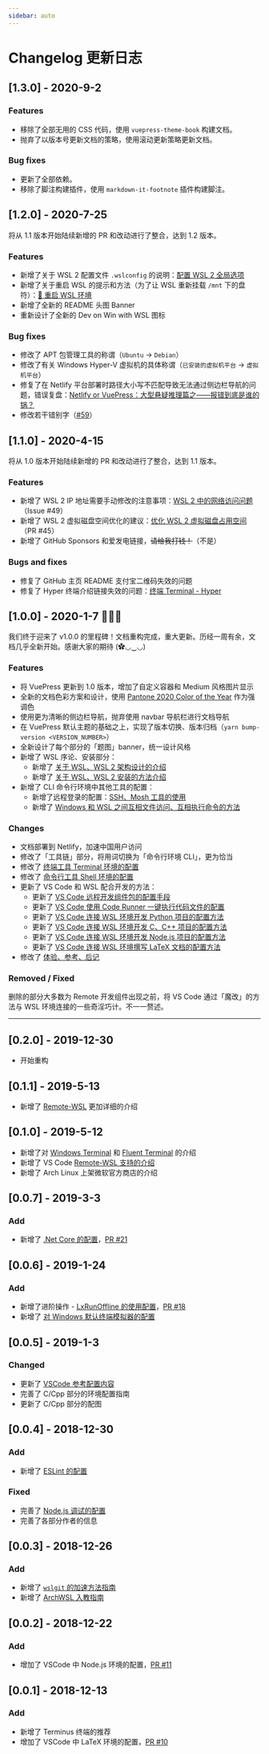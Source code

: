 ```yaml
---
sidebar: auto
---
```


# Changelog 更新日志

## [1.3.0] - 2020-9-2

### Features

- 移除了全部无用的 CSS 代码，使用 `vuepress-theme-book` 构建文档。
- 抛弃了以版本号更新文档的策略，使用滚动更新策略更新文档。

### Bug fixes

- 更新了全部依赖。
- 移除了脚注构建插件，使用 `markdown-it-footnote` 插件构建脚注。

## [1.2.0] - 2020-7-25

将从 1.1 版本开始陆续新增的 PR 和改动进行了整合，达到 1.2 版本。

### Features

- 新增了关于 WSL 2 配置文件 `.wslconfig` 的说明：[配置 WSL 2 全局选项](https://dowww.spencerwoo.com/4-advanced/4-3-wslconfig.html)
- 新增了关于重启 WSL 的提示和方法（为了让 WSL 重新挂载 `/mnt` 下的盘符）：[🔁 重启 WSL 环境](https://dowww.spencerwoo.com/2-cli/2-2-shell.html#%E8%A7%A3%E5%86%B3-ls-%E5%91%BD%E4%BB%A4%E8%83%8C%E6%99%AF%E8%89%B2%E9%97%AE%E9%A2%98)
- 新增了全新的 README 头图 Banner
- 重新设计了全新的 Dev on Win with WSL 图标

### Bug fixes

- 修改了 APT 包管理工具的称谓（`Ubuntu` -> `Debian`）
- 修改了有关 Windows Hyper-V 虚拟机的具体称谓（`已安装的虚拟机平台` -> `虚拟机平台`）
- 修复了在 Netlify 平台部署时路径大小写不匹配导致无法通过侧边栏导航的问题，错误复盘：[Netlify or VuePress：大型悬疑推理篇之——报错到底是谁的锅？](https://blog.spencerwoo.com/2020/05/debugging-netlify-static-site/)
- 修改若干错别字（[#59](https://github.com/spencerwooo/dowww/pull/59)）

## [1.1.0] - 2020-4-15

将从 1.0 版本开始陆续新增的 PR 和改动进行了整合，达到 1.1 版本。

### Features

- 新增了 WSL 2 IP 地址需要手动修改的注意事项：[WSL 2 中的网络访问问题](https://dowww.spencerwoo.com/2-CLI/2-3-Others.html#wsl-2-%E4%B8%AD%E7%9A%84%E7%BD%91%E7%BB%9C%E8%AE%BF%E9%97%AE%E9%97%AE%E9%A2%98)（Issue #49）
- 新增了 WSL 2 虚拟磁盘空间优化的建议：[优化 WSL 2 虚拟磁盘占用空间](https://dowww.spencerwoo.com/2-CLI/2-3-Others.html#%E4%BC%98%E5%8C%96-wsl-2-%E8%99%9A%E6%8B%9F%E7%A3%81%E7%9B%98%E5%8D%A0%E7%94%A8%E7%A9%BA%E9%97%B4)（PR #45）
- 新增了 GitHub Sponsors 和爱发电链接，~~请给我打钱！~~（不是）

### Bugs and fixes

- 修复了 GitHub 主页 README 支付宝二维码失效的问题
- 修复了 Hyper 终端介绍链接失效的问题：[终端 Terminal - Hyper](https://dowww.spencerwoo.com/2-CLI/2-1-Terminal.html#hyper)

## [1.0.0] - 2020-1-7 🎉🎉🎉

我们终于迎来了 v1.0.0 的里程碑！文档重构完成，重大更新。历经一周有余，文档几乎全新开始。感谢大家的期待 (✿◡‿◡)

### Features

- 将 VuePress 更新到 1.0 版本，增加了自定义容器和 Medium 风格图片显示
- 全新的文档色彩方案和设计，使用 [Pantone 2020 Color of the Year](https://time.com/5744039/pantone-color-of-the-year-2020/) 作为强调色
- 使用更为清晰的侧边栏导航，抛弃使用 navbar 导航栏进行文档导航
- 在 VuePress 默认主题的基础之上，实现了版本切换、版本归档（`yarn bump-version <VERSION_NUMBER>`）
- 全新设计了每个部分的「题图」banner，统一设计风格
- 新增了 WSL 序论、安装部分：
  - 新增了 [关于 WSL、WSL 2 架构设计的介绍](https://dowww.spencerwoo.com/1-Preparations/1-0-Intro.html)
  - 新增了 [关于 WSL、WSL 2 安装的方法介绍](https://dowww.spencerwoo.com/1-Preparations/1-1-Installation.html)
- 新增了 CLI 命令行环境中其他工具的配置：
  - 新增了远程登录的配置：[SSH、Mosh 工具的使用](https://dowww.spencerwoo.com/2-CLI/2-3-Others.html#%E8%BF%9C%E7%A8%8B%E7%99%BB%E5%BD%95)
  - 新增了 [Windows 和 WSL 之间互相文件访问、互相执行命令的方法](https://dowww.spencerwoo.com/2-CLI/2-3-Others.html#windows-%E5%92%8C-wsl-%E4%B9%8B%E9%97%B4%E4%BA%92%E7%9B%B8%E8%AE%BF%E9%97%AE)

### Changes

- 文档部署到 Netlify，加速中国用户访问
- 修改了「工具链」部分，将用词切换为「命令行环境 CLI」，更为恰当
- 修改了 [终端工具 Terminal 环境的配置](https://dowww.spencerwoo.com/2-CLI/2-1-Terminal.html)
- 修改了 [命令行工具 Shell 环境的配置](https://dowww.spencerwoo.com/2-CLI/2-2-Shell.html)
- 更新了 VS Code 和 WSL 配合开发的方法：
  - 更新了 [VS Code 远程开发组件包的配置手段](https://dowww.spencerwoo.com/3-VSCode/3-1-Remote-Dev.html)
  - 更新了 [VS Code 使用 Code Runner 一键执行代码文件的配置](https://dowww.spencerwoo.com/3-VSCode/3-2-Code-Runner.html)
  - 更新了 [VS Code 连接 WSL 环境开发 Python 项目的配置方法](https://dowww.spencerwoo.com/3-VSCode/3-3-Python.html)
  - 更新了 [VS Code 连接 WSL 环境开发 C、C++ 项目的配置方法](https://dowww.spencerwoo.com/3-VSCode/3-4-C_Cpp.html)
  - 更新了 [VS Code 连接 WSL 环境开发 Node.js 项目的配置方法](https://dowww.spencerwoo.com/3-VSCode/3-6-NodeJS.html)
  - 更新了 [VS Code 连接 WSL 环境撰写 LaTeX 文档的配置方法](https://dowww.spencerwoo.com/3-VSCode/3-5-LaTeX.html)
- 修改了 [体验、参考、后记](https://dowww.spencerwoo.com/5-Experience/5-0-Intro.html)

### Removed / Fixed

删除的部分大多数为 Remote 开发组件出现之前，将 VS Code 通过「魔改」的方法与 WSL 环境连接的一些奇淫巧计。不一一赘述。

---

## [0.2.0] - 2019-12-30

- 开始重构

## [0.1.1] - 2019-5-13

- 新增了 [Remote-WSL](https://dowww.spencerwoo.com/3-VSCode/#remote-wsl-%E6%8F%92%E4%BB%B6) 更加详细的介绍

## [0.1.0] - 2019-5-12

- 新增了对 [Windows Terminal](https://dowww.spencerwoo.com/2-Toolchain/2-1-TerminalEnv.html#windows-terminal) 和 [Fluent Terminal](https://dowww.spencerwoo.com/2-Toolchain/2-1-TerminalEnv.html#fluent-terminal) 的介绍
- 新增了 VS Code [Remote-WSL 支持的介绍](https://dowww.spencerwoo.com/3-VSCode/3-0-Terminal.html#remote-wsl-%E6%8F%92%E4%BB%B6)
- 新增了 Arch Linux 上架微软官方商店的介绍

## [0.0.7] - 2019-3-3

### Add

- 新增了 [.Net Core 的配置](https://dowww.spencerwoo.com/3-VSCode/3-7-DotNetCore.html)，[PR #21](https://github.com/spencerwooo/dowww/pull/21)

## [0.0.6] - 2019-1-24

### Add

- 新增了进阶操作 - [LxRunOffline 的使用配置](https://dowww.spencerwoo.com/4-Advanced/4-2-LxRunOffline.html)，[PR #18](https://github.com/spencerwooo/dowww/pull/18)
- 新增了 [对 Windows 默认终端模拟器的配置](https://dowww.spencerwoo.com/2-Toolchain/2-1-TerminalEnv.html#%E9%BB%98%E8%AE%A4%E7%9A%84-wsl-%E7%BB%88%E7%AB%AF%E6%A8%A1%E6%8B%9F%E5%99%A8)

## [0.0.5] - 2019-1-3

### Changed

- 更新了 [VSCode 参考配置内容](https://dowww.spencerwoo.com/3-VSCode/#%E5%8F%82%E8%80%83%E9%85%8D%E7%BD%AE)
- 完善了 C/Cpp 部分的环境配置指南
- 更新了 C/Cpp 部分的配图

## [0.0.4] - 2018-12-30

### Add

- 新增了 [ESLint 的配置](https://dowww.spencerwoo.com/3-VSCode/3-6-NodeJS.html#配置-eslint)

### Fixed
- 完善了 [Node.js 调试的配置](https://dowww.spencerwoo.com/3-VSCode/3-6-NodeJS.html#调试-node-js-程序)
- 完善了各部分作者的信息

## [0.0.3] - 2018-12-26

### Add

- 新增了 [`wslgit` 的加速方法指南](https://dowww.spencerwoo.com/3-VSCode/3-1-Git.html#提升-git-on-wsl-的性能)
- 新增了 [ArchWSL 入教指南](https://dowww.spencerwoo.com/3-VSCode/3-1-Git.html#提升-git-on-wsl-的性能)

## [0.0.2] - 2018-12-22

### Add

- 增加了 VSCode 中 Node.js 环境的配置，[PR #11](https://github.com/spencerwooo/dowww/pull/11)

## [0.0.1] - 2018-12-13

### Add

- 新增了 Terminus 终端的推荐
- 增加了 VSCode 中 LaTeX 环境的配置，[PR #10](https://github.com/spencerwooo/dowww/pull/10)

